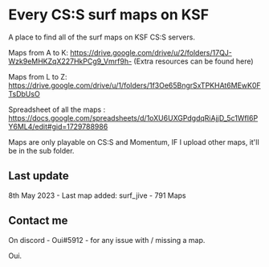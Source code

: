# Every CS:S surf maps on KSF

A place to find all of the surf maps on KSF CS:S servers.


Maps from A to K: https://drive.google.com/drive/u/2/folders/17QJ-Wzk9eMHKZqX227HkPCg9_Vmrf9h-
(Extra resources can be found here)


Maps from L to Z: https://drive.google.com/drive/u/1/folders/1f3Oe65BngrSxTPKHAt6MEwK0FTsDbUsO


Spreadsheet of all the maps : https://docs.google.com/spreadsheets/d/1oXU6UXGPdgdqRiAjjD_5c1WfI6PY6ML4/edit#gid=1729788986


Maps are only playable on CS:S and Momentum, IF I upload other maps, it'll be in the sub folder.

## Last update
8th May 2023 - Last map added: surf_jive - 791 Maps

## Contact me 
On discord - Oui#5912 - for any issue with / missing a map.

Oui.
